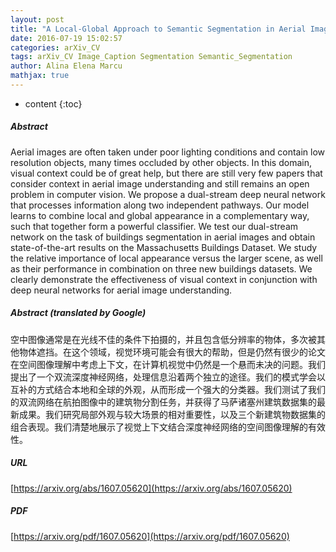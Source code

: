 ```yaml
---
layout: post
title: "A Local-Global Approach to Semantic Segmentation in Aerial Images"
date: 2016-07-19 15:02:57
categories: arXiv_CV
tags: arXiv_CV Image_Caption Segmentation Semantic_Segmentation
author: Alina Elena Marcu
mathjax: true
---
```


* content
{:toc}

##### Abstract
Aerial images are often taken under poor lighting conditions and contain low resolution objects, many times occluded by other objects. In this domain, visual context could be of great help, but there are still very few papers that consider context in aerial image understanding and still remains an open problem in computer vision. We propose a dual-stream deep neural network that processes information along two independent pathways. Our model learns to combine local and global appearance in a complementary way, such that together form a powerful classifier. We test our dual-stream network on the task of buildings segmentation in aerial images and obtain state-of-the-art results on the Massachusetts Buildings Dataset. We study the relative importance of local appearance versus the larger scene, as well as their performance in combination on three new buildings datasets. We clearly demonstrate the effectiveness of visual context in conjunction with deep neural networks for aerial image understanding.

##### Abstract (translated by Google)
空中图像通常是在光线不佳的条件下拍摄的，并且包含低分辨率的物体，多次被其他物体遮挡。在这个领域，视觉环境可能会有很大的帮助，但是仍然有很少的论文在空间图像理解中考虑上下文，在计算机视觉中仍然是一个悬而未决的问题。我们提出了一个双流深度神经网络，处理信息沿着两个独立的途径。我们的模式学会以互补的方式结合本地和全球的外观，从而形成一个强大的分类器。我们测试了我们的双流网络在航拍图像中的建筑物分割任务，并获得了马萨诸塞州建筑数据集的最新成果。我们研究局部外观与较大场景的相对重要性，以及三个新建筑物数据集的组合表现。我们清楚地展示了视觉上下文结合深度神经网络的空间图像理解的有效性。

##### URL
[https://arxiv.org/abs/1607.05620](https://arxiv.org/abs/1607.05620)

##### PDF
[https://arxiv.org/pdf/1607.05620](https://arxiv.org/pdf/1607.05620)

